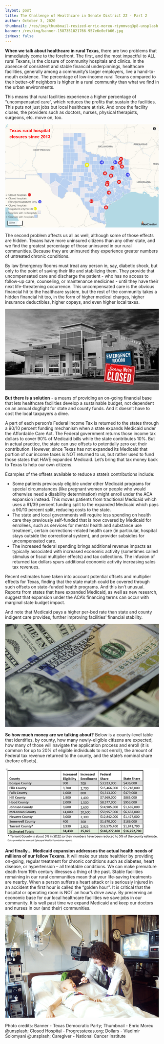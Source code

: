 ```yaml
---
layout: post
title: The Challenge of Healthcare in Senate District 22 - Part 2
author: October 3, 2020
thumbnail: /res/img/thumbnail-resized-enric-moreu-riymmvoq3p8-unsplash.jpg
banner: /res/img/banner-1587351021766-957e6e0efb66.jpg
isNews: false
---
```

**When we talk about healthcare in rural Texas**, there are two problems that immediately come to the forefront. 
The first, and the most impactful to ALL rural Texans, is the closure of community hospitals and clinics. In the absence of consistent and stable financial underpinnings, healthcare facilities, generally among a community’s larger employers, live a hand-to-mouth existence. The percentage of low-income rural Texans compared to their better-off neighbors is higher in a rural community than what we find in the urban environments. 

This means that rural facilities experience a higher percentage of “uncompensated care”, which reduces the profits that sustain the facilities. This puts not just jobs but local healthcare at risk. And once the facility closes, the providers such as doctors, nurses, physical therapists, surgeons, etc. move on, too.

![](/res/img/hospitals2-banner.jpg)

The second problem affects us all as well, although some of those effects are hidden. Texans have more uninsured citizens than any other state, and we find the greatest percentage of those uninsured in our rural communities. Because they are uninsured they experience greater numbers of untreated chronic conditions. 

By law Emergency Rooms must treat any person in, say, diabetic shock, but only to the point of saving their life and stabilizing them. They provide that uncompensated care and discharge the patient - who has no access to follow-up care, counseling, or maintenance medicines - until they have their next life-threatening occurrence. This uncompensated care is the obvious financial hit to the healthcare system, but the rest of the community takes a hidden financial hit too, in the form of higher medical charges, higher insurance deductibles, higher copays, and even higher local taxes.

![](/res/img/hospital-building-pic1.jpg)

**But there is a solution** - a means of providing an on-going financial base that lets healthcare facilities develop a sustainable budget, not dependent on an annual dogfight for state and county funds. And it doesn’t have to cost the local taxpayers a dime.

A part of each person’s Federal Income Tax is returned to the states through a 90/10 percent funding mechanism when a state expands Medicaid under the Affordable Care Act. The Federal government returns those income tax dollars to cover 90% of Medicaid bills while the state contributes 10%. But in actual practice, the state can use offsets to potentially zero out their contribution. However, since Texas has not expanded its Medicaid that portion of our income taxes is NOT returned to us, but rather used to fund those states that HAVE expanded Medicaid. Let’s bring that tax money back to Texas to help our own citizens.

Examples of the offsets available to reduce a state’s contributions include: 

* Some patients previously eligible under other Medicaid programs for special circumstances (like pregnant women or people who would otherwise need a disability determination) might enroll under the ACA expansion instead. This moves patients from traditional Medicaid which uses a 61/39 percent funding split to the expanded Medicaid which pays a 90/10 percent split, reducing costs to the state.
* The state and local governments will require less spending on health care they previously self-funded that is now covered by Medicaid for enrollees, such as services for mental health and substance use treatment, certain corrections-related health care (in particular, hospital stays outside the correctional system), and provider subsidies for uncompensated care.
* The increased federal spending brings additional revenue impacts as typically associated with increased economic activity (sometimes called stimulus or fiscal multiplier effects) and tax collections. The infusion of returned tax dollars spurs additional economic activity increasing sales tax revenues.

Recent estimates have taken into account potential offsets and multiplier effects for Texas, finding that the state match could be covered through such offsets on state-funded health programs. And this isn’t unusual. Reports from states that have expanded Medicaid, as well as new research, suggest that expansion under the ACA’s financing terms can occur with marginal state budget impact.

And note that Medicaid pays a higher per-bed rate than state and county indigent care provides, further improving facilities’ financial stability.

![](/res/img/hospital-pic2-vladimir-solomyani-rkpiuxlq29a-unsplash-resized.jpg)

**So how much money are we talking about?** Below is a county-level table that identifies, by county, how many newly-eligible citizens are expected, how many of those will navigate the application process and enroll (it is common for up to 20% of eligible individuals to not enroll), the amount of Federal tax revenue returned to the county, and the state’s nominal share (before offsets).

![](/res/img/pic2.1-resize-3-hospital2-county-chart-second-resized.jpg)

**And finally...**
**Medicaid expansion addresses the actual health needs of millions of our fellow Texans.** It will make our state healthier by providing on-going, regular treatment for chronic conditions such as diabetes, heart disease, or hypertension – all treatable conditions. We can make premature death from 19th century illnesses a thing of the past.
Stable facilities remaining in our rural communities mean that your life-saving treatments are nearby. When a person suffers a heart attack or is seriously injured in an accident the first hour is called the “golden hour”. It is critical that the hospital or operating room is NOT an hour’s drive away.
By preserving an economic base for our local healthcare facilities we save jobs in our community.
It is well past time we expand Medicaid and keep our doctors and nurses in our (and their) communities.

![](/res/img/pic3-national-cancer-institute-3lt2peqdq5g-unsplash-resized.jpg)

Photo credits: Banner - Texas Democratic Party; Thumbnail - Enric Moreu @unsplash; Closed Hospital - Progresstexas.org; Dollars - Vladimir Solomyani @unsplash; Caregiver - National Cancer Institute